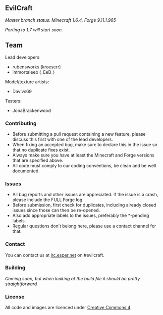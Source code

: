 ## EvilCraft

_Master branch status: Minecraft 1.6.4, Forge 9.11.1.965_

_Porting to 1.7 will start soon._

## Team
Lead developers:
 * rubensworks (kroeserr)
 * immortaleeb (\_EeB\_)

Model/texture artists:
 * Davivs69

Testers:
 * JonaBrackenwood

### Contributing
* Before submitting a pull request containing a new feature, please discuss this first with one of the lead developers.
* When fixing an accepted bug, make sure to declare this in the issue so that no duplicate fixes exist.
* Always make sure you have at least the Minecraft and Forge versions that are specified above.
* All code must comply to our coding conventions, be clean and be well documented.

### Issues
* All bug reports and other issues are appreciated. If the issue is a crash, please include the FULL Forge log.
* Before submission, first check for duplicates, including already closed issues since those can then be re-opened.
* Also add appropriate labels to the issues, preferably the *-pending labels.
* Regular questions don't belong here, please use a contact channel for that.

### Contact
You can contact us at [irc.esper.net](irc://irc.esper.net) on #evilcraft.

### Building
_Coming soon, but when looking at the build file it should be pretty straightforward_

### License
All code and images are licenced under [Creative Commons 4](http://creativecommons.org/licenses/by/4.0/)
